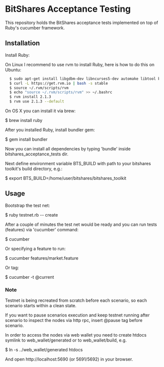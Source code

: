 # BitShares Acceptance Testing

This repository holds the BitShares acceptance tests implemented on top of Ruby's cucumber framework.


## Installation

Install Ruby:

On Linux I recommend to use rvm to install Ruby, here is how to do this on Ubuntu:

``` bash
  $ sudo apt-get install libgdbm-dev libncurses5-dev automake libtool bison libffi-dev
  $ curl -L https://get.rvm.io | bash -s stable
  $ source ~/.rvm/scripts/rvm
  $ echo "source ~/.rvm/scripts/rvm" >> ~/.bashrc
  $ rvm install 2.1.3
  $ rvm use 2.1.3 --default
```


On OS X you can install it via brew:

  $ brew install ruby
  
  
After you installed Ruby, install bundler gem:

  $ gem install bundler
  

Now you can install all dependencies by typing 'bundle' inside bitshares_acceptance_tests dir.
 
Next define environment variable BTS_BUILD with path to your bitshares toolkit's build directory, e.g.:

  $ export BTS_BUILD=/home/user/bitshares/bitshares_toolkit
  
  
## Usage
  
Bootstrap the test net:

  $ ruby testnet.rb -- create
  
After a couple of minutes the test net would be ready and you can run tests (features) via 'cucumber' command:

  $ cucumber
  
Or specifying a feature to run:

  $ cucumber features/market.feature
  
Or tag:

  $ cucumber -t @current


### Note

Testnet is being recreated from scratch before each scenario, so each scenario starts within a clean state.
  
If you want to pause scenarios execution and keep testnet running after scenario to inspect the nodes via http rpc, insert @pause tag before scenario.

In order to access the nodes via web wallet you need to create htdocs symlink to web_wallet/generated or to web_wallet/build, e.g. 

  $ ln -s ../web_wallet/generated htdocs
  
And open http://localhost:5690 (or 5691/5692) in your browser.
